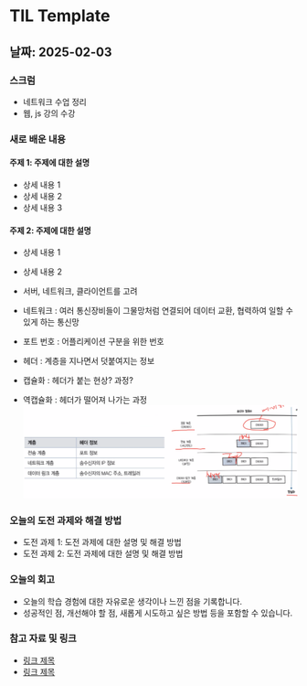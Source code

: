 # TIL Template

## 날짜: 2025-02-03
### 스크럼
- 네트워크 수업 정리
- 웹, js 강의 수강

### 새로 배운 내용
#### 주제 1: 주제에 대한 설명
- 상세 내용 1
- 상세 내용 2
- 상세 내용 3

#### 주제 2: 주제에 대한 설명
- 상세 내용 1
- 상세 내용 2

- 서버, 네트워크, 클라이언트를 고려
- 네트워크 : 여러 통신장비들이 그물망처럼 연결되어 데이터 교환, 협력하여 일할 수 있게 하는 통신망
- 포트 번호 : 어플리케이션 구분을 위한 번호
- 헤더 : 계층을 지나면서 덧붙여지는 정보
- 캡슐화 : 헤더가 붙는 현상? 과정?
- 역캡슐화 : 헤더가 떨어져 나가는 과정
![alt text](img/03-01.png)

### 오늘의 도전 과제와 해결 방법
- 도전 과제 1: 도전 과제에 대한 설명 및 해결 방법
- 도전 과제 2: 도전 과제에 대한 설명 및 해결 방법

### 오늘의 회고
- 오늘의 학습 경험에 대한 자유로운 생각이나 느낀 점을 기록합니다.
- 성공적인 점, 개선해야 할 점, 새롭게 시도하고 싶은 방법 등을 포함할 수 있습니다.

### 참고 자료 및 링크
- [링크 제목](URL)
- [링크 제목](URL)
